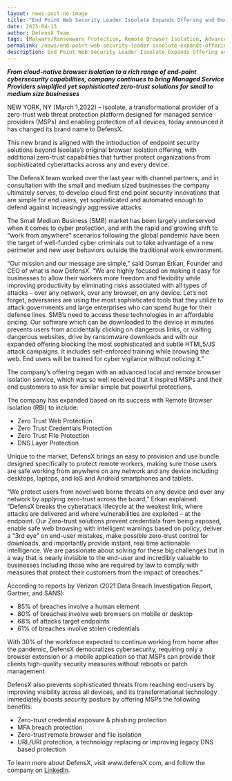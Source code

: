 ```yaml
---
layout: news-post-no-image
title: "End Point Web Security Leader Isoolate Expands Offering and Emerges as DefensX"
date: 2023-04-13
author: DefensX Team
tags: [Malware/Ransomware Protection, Remote Browser Isolation, Advanced URL Protection, File Isolation, SaaS Access Protection]
permalink: /news/end-point-web-security-leader-isoolate-expands-offering-and-emerges-as-defensx/
description: End Point Web Security Leader Isoolate Expands Offering and Emerges as DefensX
---
```


 
 
 
<p><b><i>From cloud-native browser isolation to a rich range of end-point cybersecurity capabilities, company continues to bring Managed Service Providers simplified yet sophisticated zero-trust solutions for small to medium size businesses</i></b></p>
<p>NEW YORK, NY (March 1,2022) – Isoolate, a transformational provider of a zero-trust web threat protection platform designed for managed service providers (MSPs) and enabling protection of all devices, today announced it has changed its brand name to DefensX.</p>
<p>This new brand is aligned with the introduction of endpoint security solutions beyond Isoolate’s original browser isolation offering, with additional zero-trust capabilities that further protect organizations from sophisticated cyberattacks across any and every device. &nbsp;</p>
<p>The DefensX team worked over the last year with channel partners, and in consultation with the small and medium sized businesses the company ultimately serves, to develop cloud first end point security innovations that are simple for end users, yet sophisticated and automated enough to defend against increasingly aggressive attacks.</p>
<p>The Small Medium Business (SMB) market has been largely underserved when it comes to cyber protection, and with the rapid and growing shift to “work from anywhere” scenarios following the global pandemic have been the target of well-funded cyber criminals out to take advantage of a new perimeter and new user behaviors outside the traditional work environment.</p>
<p>“Our mission and our message are simple,” said Osman Erkan, Founder and CEO of what is now DefensX. “We are highly focused on making it easy for businesses to allow their workers more freedom and flexibility while improving productivity by eliminating risks associated with all types of attacks – over any network, over any browser, on any device. Let’s not forget, adversaries are using the most sophisticated tools that they utilize to attack governments and large enterprises who can spend huge for their defense lines. SMB’s need to access these technologies in an affordable pricing. Our software which can be downloaded to the device in minutes prevents users from accidentally clicking on dangerous links, or visiting dangerous websites, drive by ransomware downloads and with our expanded offering blocking the most sophisticated and subtle HTML5/JS attack campaigns. It includes self-enforced training while browsing the web. End users will be trained for cyber vigilance without noticing it.”</p>
<p>The company’s offering began with an advanced local and remote browser isolation service, which was so well received that it inspired MSPs and their end customers to ask for similar simple but powerful protections.</p>
<p>The company has expanded based on its success with Remote Browser Isolation (RBI) to include:</p>
<ul>
<li>Zero Trust Web Protection</li>
<li>Zero Trust Credentials Protection</li>
<li>Zero Trust File Protection</li>
<li>DNS Layer Protection</li>
</ul>
<p>Unique to the market, DefensX brings an easy to provision and use bundle designed specifically to protect remote workers, making sure those users are safe working from anywhere on any network and any device including desktops, laptops, and IoS and Android smartphones and tablets.</p>
<p>“We protect users from novel web borne threats on any device and over any network by applying zero-trust across the board,” Erkan explained. “DefensX breaks the cyberattack lifecycle at the weakest link, where attacks are delivered and where vulnerabilities are exploited – at the endpoint. Our Zero-trust solutions prevent credentials from being exposed, enable safe web browsing with intelligent warnings based on policy, deliver a “3rd eye” on end-user mistakes, make possible zero-trust control for downloads, and importantly provide instant, real time actionable intelligence. We are passionate about solving for these big challenges but in a way that is nearly invisible to the end-user and incredibly valuable to businesses including those who are required by law to comply with measures that protect their customers from the impact of breaches.”</p>
<p>According to reports by Verizon (2021 Data Breach Investigation Report, Gartner, and SANS):</p>
<ul>
<li>85% of breaches involve a human element</li>
<li>80% of breaches involve web browsers on mobile or desktop</li>
<li>68% of attacks target endpoints</li>
<li>61% of breaches involve stolen credentials</li>
</ul>
<p>With 30% of the workforce expected to continue working from home after the pandemic, DefensX democratizes cybersecurity, requiring only a browser extension or a mobile application so that MSPs can provide their clients high-quality security measures without reboots or patch management.</p>
<p>DefensX also prevents sophisticated threats from reaching end-users by improving visibility across all devices, and its transformational technology immediately boosts security posture by offering MSPs the following benefits:</p>
<ul>
<li>Zero-trust credential exposure &amp; phishing protection</li>
<li>MFA breach protection</li>
<li>Zero-trust remote browser and file isolation</li>
<li>URL/URI protection, a technology replacing or improving legacy DNS based protection</li>
</ul>
<p>To learn more about DefensX, visit www.defensX.com, and follow the company on&nbsp;<a href="https://www.linkedin.com/company/defensx/" target="_blank">LinkedIn</a>.</p>
 